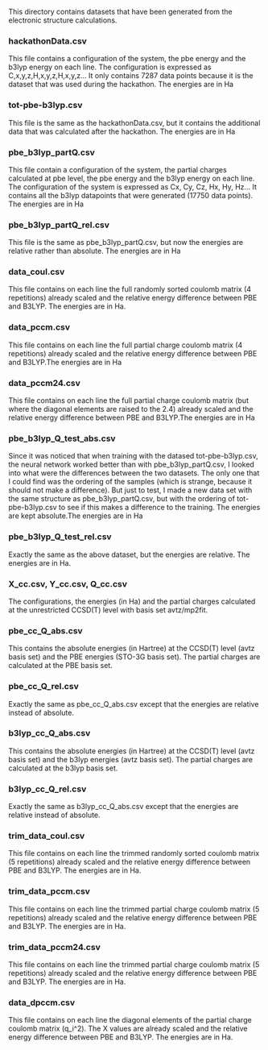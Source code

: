 This directory contains datasets that have been generated from the electronic structure calculations.

### hackathonData.csv

This file contains a configuration of the system, the pbe energy and the b3lyp energy on each line. The configuration is expressed as C,x,y,z,H,x,y,z,H,x,y,z...
It only contains 7287 data points because it is the dataset that was used during the hackathon. The energies are in Ha 

### tot-pbe-b3lyp.csv

This file is the same as the hackathonData.csv, but it contains the additional data that was calculated after the hackathon. The energies are in Ha 

### pbe_b3lyp_partQ.csv

This file contain a configuration of the system, the partial charges calculated at pbe level, the pbe energy and the b3lyp energy on each line. The configuration of the system is expressed as Cx, Cy, Cz, Hx, Hy, Hz...
It contains all the b3lyp datapoints that were generated (17750 data points). The energies are in Ha 

### pbe_b3lyp_partQ_rel.csv

This file is the same as pbe_b3lyp_partQ.csv, but now the energies are relative rather than absolute. The energies are in Ha 

### data_coul.csv

This file contains on each line the full randomly sorted coulomb matrix (4 repetitions) already scaled and the relative energy difference between PBE and B3LYP. The energies are in Ha.

### data_pccm.csv

This file contains on each line the full partial charge coulomb matrix (4 repetitions) already scaled and the relative energy difference between PBE and B3LYP.The energies are in Ha

### data_pccm24.csv

This file contains on each line the full partial charge coulomb matrix (but where the diagonal elements are raised to the 2.4) already scaled and the relative energy difference between PBE and B3LYP.The energies are in Ha

### pbe_b3lyp_Q_test_abs.csv

Since it was noticed that when training with the datased tot-pbe-b3lyp.csv, the neural network worked better than with pbe_b3lyp_partQ.csv, I looked into what were the differences between the two datasets. The only one that I could find was the ordering of the samples (which is strange, because it should not make a difference). But just to test, I made a new data set with the same structure as pbe_b3lyp_partQ.csv, but with the ordering of tot-pbe-b3lyp.csv to see if this makes a difference to the training. The energies are kept absolute.The energies are in Ha 

### pbe_b3lyp_Q_test_rel.csv

Exactly the same as the above dataset, but the energies are relative. The energies are in Ha.

### X_cc.csv, Y_cc.csv, Q_cc.csv
The configurations, the energies (in Ha) and the partial charges calculated at the unrestricted CCSD(T) level with basis set avtz/mp2fit.

### pbe_cc_Q_abs.csv

This contains the absolute energies (in Hartree) at the CCSD(T) level (avtz basis set) and the PBE energies (STO-3G basis set). The partial charges are calculated at the PBE basis set.

### pbe_cc_Q_rel.csv

Exactly the same as pbe_cc_Q_abs.csv except that the energies are relative instead of absolute.

### b3lyp_cc_Q_abs.csv

This contains the absolute energies (in Hartree) at the CCSD(T) level (avtz basis set) and the b3lyp energies (avtz basis set). The partial charges are calculated at the b3lyp basis set.

### b3lyp_cc_Q_rel.csv

Exactly the same as b3lyp_cc_Q_abs.csv except that the energies are relative instead of absolute.

### trim_data_coul.csv

This file contains on each line the trimmed randomly sorted coulomb matrix (5 repetitions) already scaled and the relative energy difference between PBE and B3LYP. The energies are in Ha.

### trim_data_pccm.csv

This file contains on each line the trimmed partial charge coulomb matrix (5 repetitions) already scaled and the relative energy difference between PBE and B3LYP. The energies are in Ha.

### trim_data_pccm24.csv

This file contains on each line the trimmed partial charge coulomb matrix (5 repetitions) already scaled and the relative energy difference between PBE and B3LYP. The energies are in Ha.

### data_dpccm.csv

This file contains on each line the diagonal elements of the partial charge coulomb matrix (q_i^2). The X values are already scaled and the relative energy difference between PBE and B3LYP. The energies are in Ha.